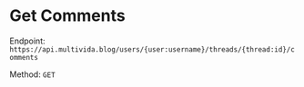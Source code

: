# Get Comments

Endpoint: `https://api.multivida.blog/users/{user:username}/threads/{thread:id}/comments` 

Method: `GET`
